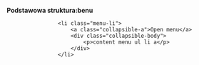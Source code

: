 
**Podstawowa struktura:benu**

                    <li class="menu-li">
                        <a class="collapsible-a">Open menu</a>
                        <div class="collapsible-body">
                            <p>content menu ul li a</p>
                        </div>
                    </li>

